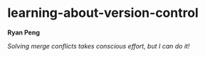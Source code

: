 # learning-about-version-control
**Ryan Peng**

*Solving merge conflicts takes conscious effort, but I can do it!*